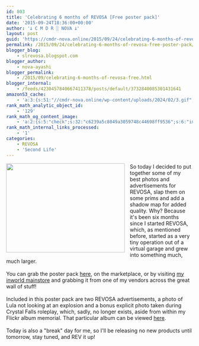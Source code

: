 ```yaml
---
id: 803
title: 'Celebrating 6 months of REVOSA [Free poster pack]'
date: '2015-09-24T18:36:00+00:00'
author: '𐕣 C M D R ░ NOVA 𐕣'
layout: post
guid: 'https://cmdr-nova.online/2015/09/24/celebrating-6-months-of-revosa-free-poster-pack/'
permalink: /2015/09/24/celebrating-6-months-of-revosa-free-poster-pack/
blogger_blog:
    - slrevosa.blogspot.com
blogger_author:
    - nova-ayashi
blogger_permalink:
    - /2015/09/celebrating-6-months-of-revosa-free.html
blogger_internal:
    - /feeds/4230457840667411378/posts/default/3732840085301431641
amazonS3_cache:
    - 'a:3:{s:51:"//cmdr-nova.online/wp-content/uploads/2024/02/3.gif";a:1:{s:9:"timestamp";i:1715804393;}s:57:"//cmdr-nova.online/wp-content/uploads/2024/02/NoAi_01.png";a:1:{s:9:"timestamp";i:1721673991;}s:67:"//cmdr-nova.online/wp-content/uploads/2024/02/721ac29ea9cbae00.jpeg";a:1:{s:9:"timestamp";i:1715053734;}}'
rank_math_analytic_object_id:
    - '129'
rank_math_og_content_image:
    - 'a:2:{s:5:"check";s:32:"c6239a5c8049a3059748c44698ff9536";s:6:"images";a:0:{}}'
rank_math_internal_links_processed:
    - '1'
categories:
    - REVOSA
    - 'Second Life'
---
```


<div style="clear: both; text-align: center;">
<a href="http://4.bp.blogspot.com/-X_VG-x-_iv8/VgRBMm5_uSI/AAAAAAAAANI/LYN5J8jdWxU/s1600/RPPA.png" style="clear: left; float: left; margin-bottom: 1em; margin-right: 1em;"><img border="0" height="240" src="http://4.bp.blogspot.com/-X_VG-x-_iv8/VgRBMm5_uSI/AAAAAAAAANI/LYN5J8jdWxU/s320/RPPA.png" width="320" /></a></div>
So today I decided to put together some of my best photos and advertisements for REVOSA, slap them on some prims and add a shadow map for added quality. Why? Because it's been six months since I started REVOSA, which, as mentioned before, started as a very tiny operation out of a virtual garage and grew into something much, much larger.<br />
<br />
You can grab the poster pack <a href="https://marketplace.secondlife.com/p/Free-REVOSA-Poster-Pack/7789278" target="_blank" rel="noopener">here</a>, on the marketplace, or by visiting <a href="http://maps.secondlife.com/secondlife/Pisces/172/239/29" target="_blank" rel="noopener">my inworld mainstore</a> and grabbing it from one of my vendors across the great wall of stuff!<br />
<br />
Included in this poster pack are two REVOSA advertisements, a photo of Lula not looking at an explosion and a bonus explicit photo taken during Crystal Falls roleplay, which, sadly, no longer exists, aside from within my Flickr album memorial. That particular album can be viewed <a href="https://flic.kr/s/aHskk6mabM" target="_blank" rel="noopener">here</a>.<br />
<br />
Today is also a "break" day for me, so I'll be releasing no new products until tomorrow, stay tuned, and REV it up!
